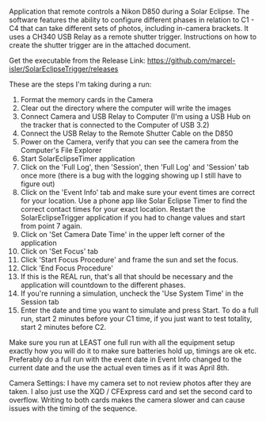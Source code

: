 Application that remote controls a Nikon D850 during a Solar Eclipse.  The software features the ability to configure different phases in relation to C1 - C4 that can take different sets of photos, including in-camera brackets.  It uses a CH340 USB Relay as a remote shutter trigger.  Instructions on how to create the shutter trigger are in the attached document.

Get the executable from the Release Link:
https://github.com/marcel-isler/SolarEclipseTrigger/releases

These are the steps I'm taking during a run:
1. Format the memory cards in the Camera
2. Clear out the directory where the computer will write the images
3. Connect Camera and USB Relay to Computer (I'm using a USB Hub on the tracker that is connected to the Computer of USB 3.2)
4. Connect the USB Relay to the Remote Shutter Cable on the D850
5. Power on the Camera, verify that you can see the camera from the Computer's File Explorer
6. Start SolarEclipseTimer application
7. Click on the 'Full Log', then 'Session', then 'Full Log' and 'Session' tab once more (there is a bug with the logging showing up I still have to figure out)
8. Click on the 'Event Info' tab and make sure your event times are correct for your location.  Use a phone app like Solar Eclipse Timer to find the correct contact times for your exact location.  Restart the SolarEclipseTrigger application if you had to change values and start from point 7 again.
9. Click on 'Set Camera Date Time' in the upper left corner of the application
10. Click on 'Set Focus' tab
11. Click 'Start Focus Procedure' and frame the sun and set the focus.
12. Click 'End Focus Procedure'
13. If this is the REAL run, that's all that should be necessary and the application will countdown to the different phases.
14. If you're running a simulation, uncheck the 'Use System Time' in the Session tab
15. Enter the date and time you want to simulate and press Start.  To do a full run, start 2 minutes before your C1 time, if you just want to test totality, start 2 minutes before C2.

Make sure you run at LEAST one full run with all the equipment setup exactly how you will do it to make sure batteries hold up, timings are ok etc.  Preferably do a full run with the event date in Event Info changed to the current date and the use the actual even times as if it was April 8th.

Camera Settings:
I have my camera set to not review photos after they are taken.  I also just use the XQD / CFExpress card and set the second card to overflow.  Writing to both cards makes the camera slower and can cause issues with the timing of the sequence.
